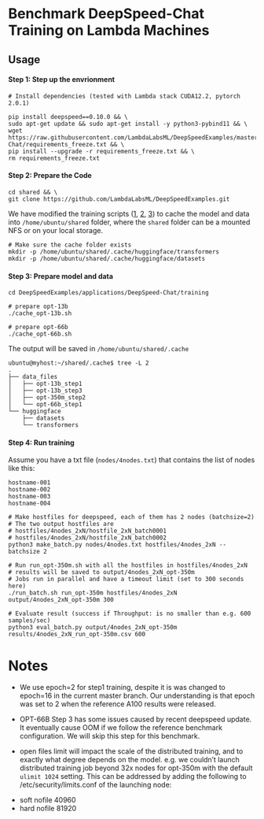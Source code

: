 # Benchmark DeepSpeed-Chat Training on Lambda Machines

## Usage

#### Step 1: Step up the envrionment

```
# Install dependencies (tested with Lambda stack CUDA12.2, pytorch 2.0.1)

pip install deepspeed==0.10.0 && \
sudo apt-get update && sudo apt-get install -y python3-pybind11 && \
wget https://raw.githubusercontent.com/LambdaLabsML/DeepSpeedExamples/master/applications/DeepSpeed-Chat/requirements_freeze.txt && \
pip install --upgrade -r requirements_freeze.txt && \
rm requirements_freeze.txt
```

#### Step 2: Prepare the Code

```
cd shared && \
git clone https://github.com/LambdaLabsML/DeepSpeedExamples.git
```

We have modified the training scripts ([1](https://github.com/LambdaLabsML/DeepSpeedExamples/blob/master/applications/DeepSpeed-Chat/training/step1_supervised_finetuning/main.py), [2](https://github.com/LambdaLabsML/DeepSpeedExamples/blob/master/applications/DeepSpeed-Chat/training/step2_reward_model_finetuning/main.py), [3](https://github.com/LambdaLabsML/DeepSpeedExamples/blob/master/applications/DeepSpeed-Chat/training/step3_rlhf_finetuning/main.py)) to cache the model and data into `/home/ubuntu/shared` folder, where the `shared` folder can be a mounted NFS or on your local storage.

```
# Make sure the cache folder exists
mkdir -p /home/ubuntu/shared/.cache/huggingface/transformers
mkdir -p /home/ubuntu/shared/.cache/huggingface/datasets
```

#### Step 3: Prepare model and data

```
cd DeepSpeedExamples/applications/DeepSpeed-Chat/training

# prepare opt-13b
./cache_opt-13b.sh

# prepare opt-66b
./cache_opt-66b.sh
```

The output will be saved in `/home/ubuntu/shared/.cache`

```
ubuntu@myhost:~/shared/.cache$ tree -L 2
.
├── data_files
│   ├── opt-13b_step1
│   ├── opt-13b_step3
│   ├── opt-350m_step2
│   └── opt-66b_step1
└── huggingface
    ├── datasets
    └── transformers
```

#### Step 4: Run training

Assume you have a txt file (`nodes/4nodes.txt`) that contains the list of nodes like this:

```
hostname-001
hostname-002
hostname-003
hostname-004
```

```
# Make hostfiles for deepspeed, each of them has 2 nodes (batchsize=2)
# The two output hostfiles are 
# hostfiles/4nodes_2xN/hostfile_2xN_batch0001
# hostfiles/4nodes_2xN/hostfile_2xN_batch0002
python3 make_batch.py nodes/4nodes.txt hostfiles/4nodes_2xN --batchsize 2

# Run run_opt-350m.sh with all the hostfiles in hostfiles/4nodes_2xN
# results will be saved to output/4nodes_2xN_opt-350m
# Jobs run in parallel and have a timeout limit (set to 300 seconds here)
./run_batch.sh run_opt-350m hostfiles/4nodes_2xN output/4nodes_2xN_opt-350m 300

# Evaluate result (success if Throughput: is no smaller than e.g. 600 samples/sec)
python3 eval_batch.py output/4nodes_2xN_opt-350m results/4nodes_2xN_run_opt-350m.csv 600
```

# Notes

- We use epoch=2 for step1 training, despite it is was changed to epoch=16 in the current master branch. Our understanding is that epoch was set to 2 when the reference A100 results were released.

- OPT-66B Step 3 has some issues caused by recent deepspeed update. It eventually cause OOM if we follow the reference benchmark configuration. We will skip this step for this benchmark.

- open files limit will impact the scale of the distributed training, and to exactly what degree depends on the model. e.g. we couldn’t launch distributed training job beyond 32x nodes for opt-350m with the default `ulimit 1024` setting. This can be addressed by adding the following to /etc/security/limits.conf of the launching node:
* soft nofile 40960
* hard nofile 81920
